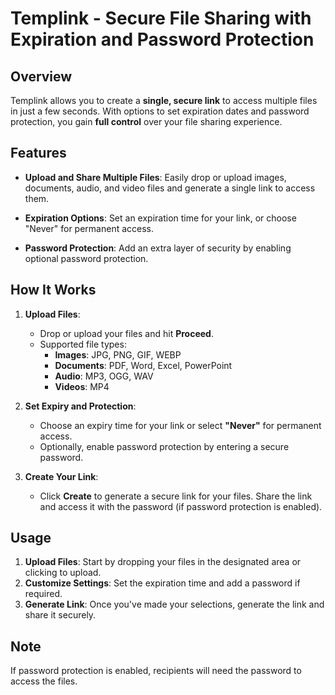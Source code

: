 # Templink - Secure File Sharing with Expiration and Password Protection

## Overview

Templink allows you to create a **single, secure link** to access multiple files in just a few seconds. With options to set expiration dates and password protection, you gain **full control** over your file sharing experience.

## Features

- **Upload and Share Multiple Files**: 
  Easily drop or upload images, documents, audio, and video files and generate a single link to access them.
  
- **Expiration Options**: 
  Set an expiration time for your link, or choose "Never" for permanent access.

- **Password Protection**: 
  Add an extra layer of security by enabling optional password protection.

## How It Works

1. **Upload Files**:
   - Drop or upload your files and hit **Proceed**.  
   - Supported file types:
     - **Images**: JPG, PNG, GIF, WEBP
     - **Documents**: PDF, Word, Excel, PowerPoint
     - **Audio**: MP3, OGG, WAV
     - **Videos**: MP4

2. **Set Expiry and Protection**:
   - Choose an expiry time for your link or select **"Never"** for permanent access.
   - Optionally, enable password protection by entering a secure password.

3. **Create Your Link**:
   - Click **Create** to generate a secure link for your files. Share the link and access it with the password (if password protection is enabled).

## Usage

1. **Upload Files**: Start by dropping your files in the designated area or clicking to upload.
2. **Customize Settings**: Set the expiration time and add a password if required.
3. **Generate Link**: Once you've made your selections, generate the link and share it securely.

## Note

If password protection is enabled, recipients will need the password to access the files.
